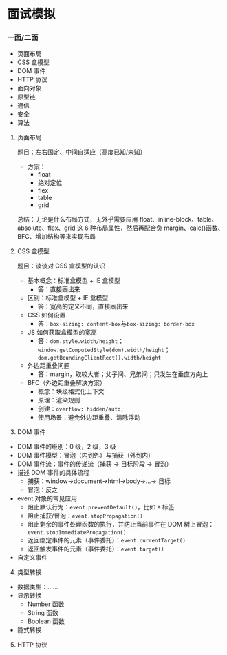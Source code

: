 # 面试模拟

### 一面/二面

- 页面布局
- CSS 盒模型
- DOM 事件
- HTTP 协议
- 面向对象
- 原型链
- 通信
- 安全
- 算法

1. 页面布局

   题目：左右固定、中间自适应（高度已知/未知）

   - 方案：
     - float
     - 绝对定位
     - flex
     - table
     - grid

   总结：无论是什么布局方式，无外乎需要应用 float、inline-block、table、absolute、flex、grid 这 6 种布局属性，然后再配合负 margin、calc()函数、BFC、增加结构等来实现布局

2. CSS 盒模型

   题目：谈谈对 CSS 盒模型的认识

   - 基本概念：标准盒模型 + IE 盒模型
     - 答：直接画出来
   - 区别：标准盒模型 + IE 盒模型
     - 答：宽高的定义不同，直接画出来
   - CSS 如何设置
     - 答：`box-sizing: content-box`与`box-sizing: border-box`
   - JS 如何获取盒模型的宽高
     - 答：`dom.style.width/height`；`window.getComputedStyle(dom).width/height`；`dom.getBoundingClientRect().width/height`
   - 外边距重叠问题
     - 答：margin，取较大者；父子间、兄弟间；只发生在垂直方向上
   - BFC（外边距重叠解决方案）
     - 概念：块级格式化上下文
     - 原理：渲染规则
     - 创建：`overflow: hidden/auto;`
     - 使用场景：避免外边距重叠、清除浮动

3. DOM 事件

- DOM 事件的级别：0 级，2 级，3 级
- DOM 事件模型：冒泡（内到外）与捕获（外到内）
- DOM 事件流：事件的传递流（捕获 → 目标阶段 → 冒泡）
- 描述 DOM 事件的具体流程
  - 捕获：window→document→html→body→...→ 目标
  - 冒泡：反之
- event 对象的常见应用
  - 阻止默认行为：`event.preventDefault()`，比如 a 标签
  - 阻止捕获/冒泡：`event.stopPropagation()`
  - 阻止剩余的事件处理函数的执行，并防止当前事件在 DOM 树上冒泡：`event.stopImmediatePropagation()`
  - 返回绑定事件的元素（事件委托）：`event.currentTarget()`
  - 返回触发事件的元素（事件委托）：`event.target()`
- 自定义事件

4. 类型转换

- 数据类型：......
- 显示转换
  - Number 函数
  - String 函数
  - Boolean 函数
- 隐式转换

5. HTTP 协议

